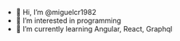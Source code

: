 - 👋 Hi, I’m @miguelcr1982
- 👀 I’m interested in programming
- 🌱 I’m currently learning Angular, React, Graphql

<!---
miguelcr1982/miguelcr1982 is a ✨ special ✨ repository because its `README.md` (this file) appears on your GitHub profile.
You can click the Preview link to take a look at your changes.
--->
